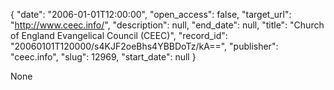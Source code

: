 {
  "date": "2006-01-01T12:00:00", 
  "open_access": false, 
  "target_url": "http://www.ceec.info/", 
  "description": null, 
  "end_date": null, 
  "title": "Church of England Evangelical Council (CEEC)", 
  "record_id": "20060101T120000/s4KJF2oeBhs4YBBDoTz/kA==", 
  "publisher": "ceec.info", 
  "slug": 12969, 
  "start_date": null
}

None